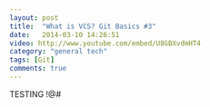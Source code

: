 ```yaml
---
layout: post
title:  "What is VCS? Git Basics #3"
date:   2014-03-10 14:26:51
video: http://www.youtube.com/embed/U8GBXvdmHT4
category: "general tech"
tags: [Git] 
comments: true
---
```


TESTING !@#
